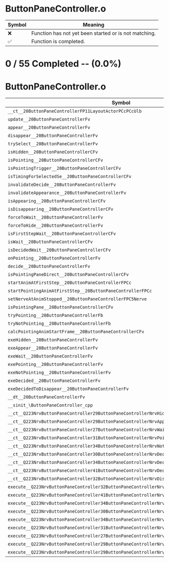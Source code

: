 # ButtonPaneController.o
| Symbol | Meaning 
| ------------- | ------------- 
| :x: | Function has not yet been started or is not matching. 
| :white_check_mark: | Function is completed. 


# 0 / 55 Completed -- (0.0%)
# ButtonPaneController.o
| Symbol | Decompiled? |
| ------------- | ------------- |
| `__ct__20ButtonPaneControllerFP11LayoutActorPCcPCcUlb` | :x: |
| `update__20ButtonPaneControllerFv` | :x: |
| `appear__20ButtonPaneControllerFv` | :x: |
| `disappear__20ButtonPaneControllerFv` | :x: |
| `trySelect__20ButtonPaneControllerFv` | :x: |
| `isHidden__20ButtonPaneControllerCFv` | :x: |
| `isPointing__20ButtonPaneControllerCFv` | :x: |
| `isPointingTrigger__20ButtonPaneControllerCFv` | :x: |
| `isTimingForSelectedSe__20ButtonPaneControllerCFv` | :x: |
| `invalidateDecide__20ButtonPaneControllerFv` | :x: |
| `invalidateAppearance__20ButtonPaneControllerFv` | :x: |
| `isAppearing__20ButtonPaneControllerCFv` | :x: |
| `isDisappearing__20ButtonPaneControllerCFv` | :x: |
| `forceToWait__20ButtonPaneControllerFv` | :x: |
| `forceToHide__20ButtonPaneControllerFv` | :x: |
| `isFirstStepWait__20ButtonPaneControllerCFv` | :x: |
| `isWait__20ButtonPaneControllerCFv` | :x: |
| `isDecidedWait__20ButtonPaneControllerCFv` | :x: |
| `onPointing__20ButtonPaneControllerFv` | :x: |
| `decide__20ButtonPaneControllerFv` | :x: |
| `isPointingPaneDirect__20ButtonPaneControllerCFv` | :x: |
| `startAnimAtFirstStep__20ButtonPaneControllerFPCc` | :x: |
| `startPointingAnimAtFirstStep__20ButtonPaneControllerFPCc` | :x: |
| `setNerveAtAnimStopped__20ButtonPaneControllerFPC5Nerve` | :x: |
| `isPointingPane__20ButtonPaneControllerCFv` | :x: |
| `tryPointing__20ButtonPaneControllerFb` | :x: |
| `tryNotPointing__20ButtonPaneControllerFb` | :x: |
| `calcPointingAnimStartFrame__20ButtonPaneControllerCFv` | :x: |
| `exeHidden__20ButtonPaneControllerFv` | :x: |
| `exeAppear__20ButtonPaneControllerFv` | :x: |
| `exeWait__20ButtonPaneControllerFv` | :x: |
| `exePointing__20ButtonPaneControllerFv` | :x: |
| `exeNotPointing__20ButtonPaneControllerFv` | :x: |
| `exeDecided__20ButtonPaneControllerFv` | :x: |
| `exeDecidedToDisappear__20ButtonPaneControllerFv` | :x: |
| `__dt__20ButtonPaneControllerFv` | :x: |
| `__sinit_\ButtonPaneController_cpp` | :x: |
| `__ct__Q223NrvButtonPaneController29ButtonPaneControllerNrvHiddenFv` | :x: |
| `__ct__Q223NrvButtonPaneController29ButtonPaneControllerNrvAppearFv` | :x: |
| `__ct__Q223NrvButtonPaneController27ButtonPaneControllerNrvWaitFv` | :x: |
| `__ct__Q223NrvButtonPaneController31ButtonPaneControllerNrvPointingFv` | :x: |
| `__ct__Q223NrvButtonPaneController34ButtonPaneControllerNrvNotPointingFv` | :x: |
| `__ct__Q223NrvButtonPaneController30ButtonPaneControllerNrvDecidedFv` | :x: |
| `__ct__Q223NrvButtonPaneController34ButtonPaneControllerNrvDecidedWaitFv` | :x: |
| `__ct__Q223NrvButtonPaneController41ButtonPaneControllerNrvDecidedToDisappearFv` | :x: |
| `__ct__Q223NrvButtonPaneController32ButtonPaneControllerNrvDisappearFv` | :x: |
| `execute__Q223NrvButtonPaneController32ButtonPaneControllerNrvDisappearCFP5Spine` | :x: |
| `execute__Q223NrvButtonPaneController41ButtonPaneControllerNrvDecidedToDisappearCFP5Spine` | :x: |
| `execute__Q223NrvButtonPaneController34ButtonPaneControllerNrvDecidedWaitCFP5Spine` | :x: |
| `execute__Q223NrvButtonPaneController30ButtonPaneControllerNrvDecidedCFP5Spine` | :x: |
| `execute__Q223NrvButtonPaneController34ButtonPaneControllerNrvNotPointingCFP5Spine` | :x: |
| `execute__Q223NrvButtonPaneController31ButtonPaneControllerNrvPointingCFP5Spine` | :x: |
| `execute__Q223NrvButtonPaneController27ButtonPaneControllerNrvWaitCFP5Spine` | :x: |
| `execute__Q223NrvButtonPaneController29ButtonPaneControllerNrvAppearCFP5Spine` | :x: |
| `execute__Q223NrvButtonPaneController29ButtonPaneControllerNrvHiddenCFP5Spine` | :x: |
